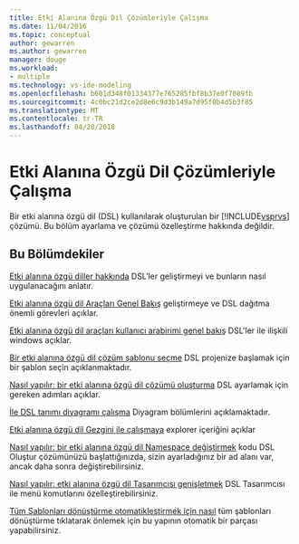 ```yaml
---
title: Etki Alanına Özgü Dil Çözümleriyle Çalışma
ms.date: 11/04/2016
ms.topic: conceptual
author: gewarren
ms.author: gewarren
manager: douge
ms.workload:
- multiple
ms.technology: vs-ide-modeling
ms.openlocfilehash: b601d348f01334377e765285fbf8b37e0f7089fb
ms.sourcegitcommit: 4c0bc21d2ce2d8e6c9d3b149a7d95f0b4d5b3f85
ms.translationtype: MT
ms.contentlocale: tr-TR
ms.lasthandoff: 04/20/2018
---
```

# <a name="working-with-domain-specific-language-solutions"></a>Etki Alanına Özgü Dil Çözümleriyle Çalışma
Bir etki alanına özgü dil (DSL) kullanılarak oluşturulan bir [!INCLUDE[vsprvs](../code-quality/includes/vsprvs_md.md)] çözümü. Bu bölüm ayarlama ve çözümü özelleştirme hakkında değildir.

## <a name="in-this-section"></a>Bu Bölümdekiler
 [Etki alanına özgü diller hakkında](../modeling/about-domain-specific-languages.md) DSL'ler geliştirmeyi ve bunların nasıl uygulanacağını anlatır.

 [Etki alanına özgü dil Araçları Genel Bakış](../modeling/overview-of-domain-specific-language-tools.md) geliştirmeye ve DSL dağıtma önemli görevleri açıklar.

 [Etki alanına özgü dil araçları kullanıcı arabirimi genel bakış](../modeling/overview-of-the-domain-specific-language-tools-user-interface.md) DSL'ler ile ilişkili windows açıklar.

 [Bir etki alanına özgü dil çözüm şablonu seçme](../modeling/choosing-a-domain-specific-language-solution-template.md) DSL projenize başlamak için bir şablon seçin açıklanmaktadır.

 [Nasıl yapılır: bir etki alanına özgü dil çözümü oluşturma](../modeling/how-to-create-a-domain-specific-language-solution.md) DSL ayarlamak için gereken adımları açıklar.

 [İle DSL tanımı diyagramı çalışma](../modeling/working-with-the-dsl-definition-diagram.md) Diyagram bölümlerini açıklamaktadır.

 [Etki alanına özgü dil Gezgini ile çalışmaya](../modeling/working-with-the-domain-specific-language-explorer.md) explorer içeriğini açıklar

 [Nasıl yapılır: bir etki alanına özgü dil Namespace değiştirmek](../modeling/how-to-change-the-namespace-of-a-domain-specific-language.md) kodu DSL Oluştur çözümünüzü başlattığınızda, sizin ayarladığınız bir ad alanı var, ancak daha sonra değiştirebilirsiniz.

 [Nasıl yapılır: etki alanına özgü dil Tasarımcısı genişletmek](../modeling/how-to-extend-the-domain-specific-language-designer.md) DSL Tasarımcısı ile menü komutlarını özelleştirebilirsiniz.

 [Tüm Şablonları dönüştürme otomatikleştirmek için nasıl](http://msdn.microsoft.com/b63cfe20-fe5e-47cc-9506-59b29bca768a) tüm şablonları dönüştürme tıklatarak önlemek için bu yapının otomatik bir parçası yapabilirsiniz.